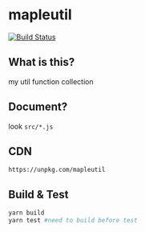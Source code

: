 # mapleutil

[![Build Status](https://travis-ci.org/maple3142/mapleutil.svg?branch=master)](https://travis-ci.org/maple3142/mapleutil)

## What is this?

my util function collection

## Document?

look `src/*.js`

## CDN

```
https://unpkg.com/mapleutil
```

## Build & Test

```bash
yarn build
yarn test #need to build before test
```
